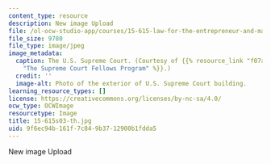 ```yaml
---
content_type: resource
description: New image Upload
file: /ol-ocw-studio-app/courses/15-615-law-for-the-entrepreneur-and-manager-spring-2003/9f6ec94b161f7c849b3712900b1fdda5_15-615s03-th.jpg
file_size: 9780
file_type: image/jpeg
image_metadata:
  caption: The U.S. Supreme Court. (Courtesy of {{% resource_link "f07a4b5b-748f-4dd9-bf10-3ba8fa77fdbc"
    "The Supreme Court Fellows Program" %}}.)
  credit: ''
  image-alt: Photo of the exterior of U.S. Supreme Court building.
learning_resource_types: []
license: https://creativecommons.org/licenses/by-nc-sa/4.0/
ocw_type: OCWImage
resourcetype: Image
title: 15-615s03-th.jpg
uid: 9f6ec94b-161f-7c84-9b37-12900b1fdda5
---
```

New image Upload